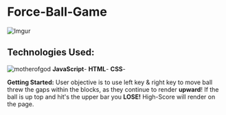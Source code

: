 # Force-Ball-Game

![Imgur](https://i.imgur.com/o1Q8HdV.png)
## Technologies Used:
![motherofgod](https://i.pinimg.com/originals/1c/7c/f0/1c7cf0b711f81d8139ed3993000e023c.png)
__**JavaScript**__- 
__**HTML**__- 
__**CSS**__-


**Getting Started:** User objective is to use left key & right key to move ball threw the gaps within the blocks, as they continue to render **upward**! If the ball is up top and hit's the upper bar you **LOSE!**
High-Score will render on the page. 


